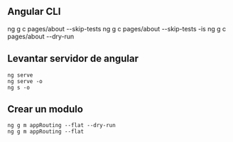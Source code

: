## Angular CLI

ng g c pages/about --skip-tests
ng g c pages/about --skip-tests -is
ng g c pages/about --dry-run

## Levantar servidor de angular

```
ng serve
ng serve -o
ng s -o
```

## Crear un modulo

```
ng g m appRouting --flat --dry-run
ng g m appRouting --flat
```

